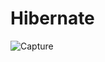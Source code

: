 # Hibernate
![Capture](https://github.com/Chouaibkoraichi/Hibernate/assets/147485171/3078136c-fb67-49c0-b218-9cd6aa395066)
